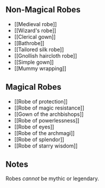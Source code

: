 ## Non-Magical Robes
- [[Medieval robe]]
- [[Wizard's robe]]
- [[Clerical gown]]
- [[Bathrobe]]
- [[Tailored silk robe]]
- [[Gnollish haircloth robe]]
- [[Simple gown]]
- [[Mummy wrapping]]

## Magical Robes
- [[Robe of protection]]
- [[Robe of magic resistance]]
- [[Gown of the archbishops]]
- [[Robe of powerlessness]]
- [[Robe of eyes]]
- [[Robe of the archmagi]]
- [[Robe of splendor]]
- [[Robe of starry wisdom]]

## Notes
Robes *cannot* be mythic or legendary.